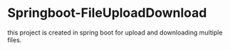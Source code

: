 # Springboot-FileUploadDownload


this project is created in spring boot for upload and downloading multiple files.
